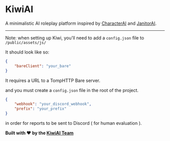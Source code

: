 # KiwiAI 

A minimalistic AI roleplay platform inspired by [CharacterAI](https://character.ai/) and [JanitorAI](https://janitorai.com/).

---

Note: when setting up Kiwi, you'll need to add a `config.json` file to `/public/assets/js/`

It should look like so:

```json
{
    "bareClient": "your_bare"
}
```

It requires a URL to a TompHTTP Bare server.

and you must create a `config.json` file in the root of the project.

```json
{
    "webhook": "your_discord_webhook",
    "prefix": "your_prefix"
}
```

in order for reports to be sent to Discord ( for human evaluation ).

**Built with ❤️ by the [KiwiAI Team](https://github.com/kiwiaichat)**
